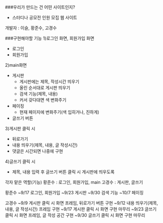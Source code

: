 ###우리가 만드는 건 어떤 사이트인지?
- 스터디나 공모전 인원 모집 웹 사이트

개발자 : 이슬, 황준수, 고경수

###구현해야할 기능
1)로그인 화면, 회원가입 화면
- 로그인
- 회원가입

2)main화면
- 게시판
  - 게시판에는 제목, 작성시간 띄우기
  - 올린 순서대로 게시판 띄우기
  - 검색 기능(제목, 내용)
  - 커서 갖다대면 색 변화주기
- 페이징
  - 현재 페이지에 변화주기(색 입히거나, 진하게)
- 글쓰기 버튼 

3)게시판 클릭 시
- 뒤로가기
- 내용 띄우기(제목, 내용, 글 작성시간)
- 댓글은 시간되면 나중에 구현

4)글쓰기 클릭 시
- 제목, 내용 입력 후 글쓰기 버튼 클릭 시 게시판에 띄우도록

각자 맡은 역할(기능)
황준수 : 로그인, 회원가입, main
고경수 : 게시판, 글쓰기


황준수
~9/17 로그인, 회원가입
~9/23 게시판
~9/30 검색 기능
~10/7 페이징


고경수
~9/9 게시판 클릭 시 화면 프레임, 뒤로가기 버튼 구현
~9/12 내용 띄우기(제목, 내용, 글 작성시간) 프레임 구현
~9/17 게시판 클릭 시 화면 구현 마무리
~9/23 글쓰기 클릭 시 화면 프레임, 글 작성 공간 구현
~9/30 글쓰기 클릭 시 화면 구현 마무리
